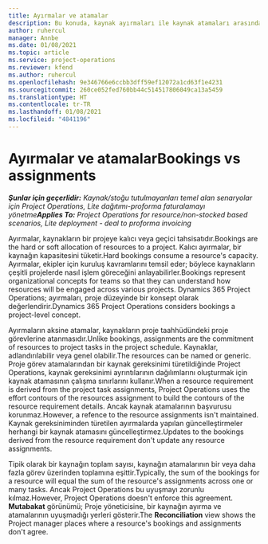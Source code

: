 ```yaml
---
title: Ayırmalar ve atamalar
description: Bu konuda, kaynak ayırmaları ile kaynak atamaları arasındaki farklar hakkında bilgiler sağlanmaktadır.
author: ruhercul
manager: Annbe
ms.date: 01/08/2021
ms.topic: article
ms.service: project-operations
ms.reviewer: kfend
ms.author: ruhercul
ms.openlocfilehash: 9e346766e6ccbb3dff59ef12072a1cd63f1e4231
ms.sourcegitcommit: 260ce052fed760bb44c514517806049ca13a5459
ms.translationtype: HT
ms.contentlocale: tr-TR
ms.lasthandoff: 01/08/2021
ms.locfileid: "4841196"
---
```

# <a name="bookings-vs-assignments"></a><span data-ttu-id="c182f-103">Ayırmalar ve atamalar</span><span class="sxs-lookup"><span data-stu-id="c182f-103">Bookings vs assignments</span></span>

<span data-ttu-id="c182f-104">_**Şunlar için geçerlidir:** Kaynak/stoğu tutulmayanları temel alan senaryolar için Project Operations, Lite dağıtımı-proforma faturalamayı yönetme_</span><span class="sxs-lookup"><span data-stu-id="c182f-104">_**Applies To:** Project Operations for resource/non-stocked based scenarios, Lite deployment - deal to proforma invoicing_</span></span>

<span data-ttu-id="c182f-105">Ayırmalar, kaynakların bir projeye kalıcı veya geçici tahsisatıdır.</span><span class="sxs-lookup"><span data-stu-id="c182f-105">Bookings are the hard or soft allocation of resources to a project.</span></span> <span data-ttu-id="c182f-106">Kalıcı ayırmalar, bir kaynağın kapasitesini tüketir.</span><span class="sxs-lookup"><span data-stu-id="c182f-106">Hard bookings consume a resource's capacity.</span></span> <span data-ttu-id="c182f-107">Ayırmalar, ekipler için kuruluş kavramlarını temsil eder; böylece kaynakların çeşitli projelerde nasıl işlem göreceğini anlayabilirler.</span><span class="sxs-lookup"><span data-stu-id="c182f-107">Bookings represent organizational concepts for teams so that they can understand how resources will be engaged across various projects.</span></span> <span data-ttu-id="c182f-108">Dynamics 365 Project Operations; ayırmaları, proje düzeyinde bir konsept olarak değerlendirir.</span><span class="sxs-lookup"><span data-stu-id="c182f-108">Dynamics 365 Project Operations considers bookings a project-level concept.</span></span> 

<span data-ttu-id="c182f-109">Ayırmaların aksine atamalar, kaynakların proje taahhüdündeki proje görevlerine atanmasıdır.</span><span class="sxs-lookup"><span data-stu-id="c182f-109">Unlike bookings, assignments are the commitment of resources to project tasks in the project schedule.</span></span> <span data-ttu-id="c182f-110">Kaynaklar, adlandırılabilir veya genel olabilir.</span><span class="sxs-lookup"><span data-stu-id="c182f-110">The resources can be named or generic.</span></span>  <span data-ttu-id="c182f-111">Proje görev atamalarından bir kaynak gereksinimi türetildiğinde Project Operations, kaynak gereksinimi ayrıntılarının dağılımlarını oluşturmak için kaynak atamasının çalışma sınırlarını kullanır.</span><span class="sxs-lookup"><span data-stu-id="c182f-111">When a resource requirement is derived from the project task assignments, Project Operations uses the effort contours of the resources assignment to build the contours of the resource requirement details.</span></span> <span data-ttu-id="c182f-112">Ancak kaynak atamalarının başvurusu korunmaz.</span><span class="sxs-lookup"><span data-stu-id="c182f-112">However, a refence to the resource assignments isn't maintained.</span></span> <span data-ttu-id="c182f-113">Kaynak gereksiniminden türetilen ayırmalarda yapılan güncelleştirmeler herhangi bir kaynak atamasını güncelleştirmez.</span><span class="sxs-lookup"><span data-stu-id="c182f-113">Updates to the bookings derived from the resource requirement don't update any resource assignments.</span></span>

<span data-ttu-id="c182f-114">Tipik olarak bir kaynağın toplam sayısı, kaynağın atamalarının bir veya daha fazla görev üzerinden toplamına eşittir.</span><span class="sxs-lookup"><span data-stu-id="c182f-114">Typically, the sum of the bookings for a resource will equal the sum of the resource's assignments across one or many tasks.</span></span> <span data-ttu-id="c182f-115">Ancak Project Operations bu uyuşmayı zorunlu kılmaz.</span><span class="sxs-lookup"><span data-stu-id="c182f-115">However, Project Operations doesn't enforce this agreement.</span></span> <span data-ttu-id="c182f-116">**Mutabakat** görünümü; Proje yöneticisine, bir kaynağın ayırma ve atamalarının uyuşmadığı yerleri gösterir.</span><span class="sxs-lookup"><span data-stu-id="c182f-116">The **Reconciliation** view shows the Project manager places where a resource's bookings and assignments don't agree.</span></span>


